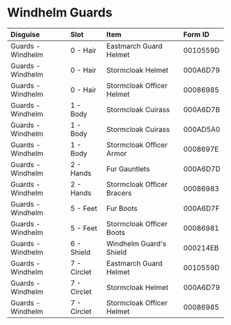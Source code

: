 <!-- TITLE: Windhelm Guards -->

# Windhelm Guards
Disguise | Slot | Item | Form ID
:--- | :--- | :--- | :---
Guards - Windhelm | 0 - Hair | Eastmarch Guard Helmet | 0010559D
Guards - Windhelm | 0 - Hair | Stormcloak Helmet | 000A6D79
Guards - Windhelm | 0 - Hair | Stormcloak Officer Helmet | 00086985
Guards - Windhelm | 1 - Body | Stormcloak Cuirass | 000A6D7B
Guards - Windhelm | 1 - Body | Stormcloak Cuirass | 000AD5A0
Guards - Windhelm | 1 - Body | Stormcloak Officer Armor | 0008697E
Guards - Windhelm | 2 - Hands | Fur Gauntlets | 000A6D7D
Guards - Windhelm | 2 - Hands | Stormcloak Officer Bracers | 00086983
Guards - Windhelm | 5 - Feet | Fur Boots | 000A6D7F
Guards - Windhelm | 5 - Feet | Stormcloak Officer Boots | 00086981
Guards - Windhelm | 6 - Shield | Windhelm Guard's Shield | 000214EB
Guards - Windhelm | 7 - Circlet | Eastmarch Guard Helmet | 0010559D
Guards - Windhelm | 7 - Circlet | Stormcloak Helmet | 000A6D79
Guards - Windhelm | 7 - Circlet | Stormcloak Officer Helmet | 00086985